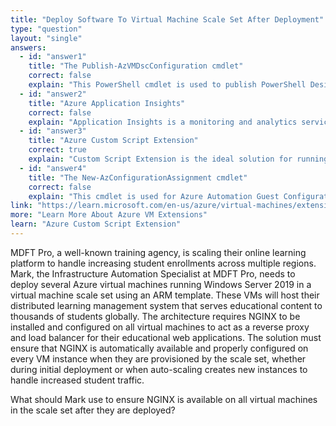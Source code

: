 ```yaml
---
title: "Deploy Software To Virtual Machine Scale Set After Deployment"
type: "question"
layout: "single"
answers:
  - id: "answer1"
    title: "The Publish-AzVMDscConfiguration cmdlet"
    correct: false
    explain: "This PowerShell cmdlet is used to publish PowerShell Desired State Configuration (DSC) scripts to Azure, but it's more complex than needed for simply installing software like NGINX and requires DSC knowledge and setup."
  - id: "answer2"
    title: "Azure Application Insights"
    correct: false
    explain: "Application Insights is a monitoring and analytics service for applications. It doesn't provide capabilities to install software or configure virtual machines during or after deployment."
  - id: "answer3"
    title: "Azure Custom Script Extension"
    correct: true
    explain: "Custom Script Extension is the ideal solution for running scripts to install software like NGINX on virtual machines in a scale set. It can download and execute scripts during VM provisioning or after deployment."
  - id: "answer4"
    title: "The New-AzConfigurationAssignment cmdlet"
    correct: false
    explain: "This cmdlet is used for Azure Automation Guest Configuration assignments to audit and configure VMs, but it's not the simplest approach for installing software like NGINX on a scale set."
link: "https://learn.microsoft.com/en-us/azure/virtual-machines/extensions/custom-script-windows"
more: "Learn More About Azure VM Extensions"
learn: "Azure Custom Script Extension"
---
```


MDFT Pro, a well-known training agency, is scaling their online learning platform to handle increasing student enrollments across multiple regions. Mark, the Infrastructure Automation Specialist at MDFT Pro, needs to deploy several Azure virtual machines running Windows Server 2019 in a virtual machine scale set using an ARM template. These VMs will host their distributed learning management system that serves educational content to thousands of students globally. The architecture requires NGINX to be installed and configured on all virtual machines to act as a reverse proxy and load balancer for their educational web applications. The solution must ensure that NGINX is automatically available and properly configured on every VM instance when they are provisioned by the scale set, whether during initial deployment or when auto-scaling creates new instances to handle increased student traffic.

What should Mark use to ensure NGINX is available on all virtual machines in the scale set after they are deployed?
